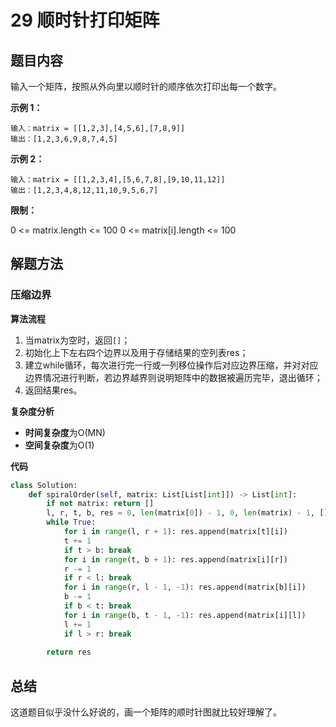 # 29 顺时针打印矩阵

## 题目内容

输入一个矩阵，按照从外向里以顺时针的顺序依次打印出每一个数字。

**示例 1：**

```
输入：matrix = [[1,2,3],[4,5,6],[7,8,9]]
输出：[1,2,3,6,9,8,7,4,5]
```

**示例 2：**

```
输入：matrix = [[1,2,3,4],[5,6,7,8],[9,10,11,12]]
输出：[1,2,3,4,8,12,11,10,9,5,6,7]
```

**限制：**

0 <= matrix.length <= 100
0 <= matrix[i].length <= 100

## 解题方法

### 压缩边界

**算法流程**

1. 当matrix为空时，返回`[]`；
2. 初始化上下左右四个边界以及用于存储结果的空列表res；
3. 建立while循环，每次进行完一行或一列移位操作后对应边界压缩，并对对应边界情况进行判断，若边界越界则说明矩阵中的数据被遍历完毕，退出循环；
4. 返回结果res。

**复杂度分析**

* **时间复杂度**为O(MN)
* **空间复杂度**为O(1)

**代码**

```python
class Solution:
    def spiralOrder(self, matrix: List[List[int]]) -> List[int]:
        if not matrix: return []
        l, r, t, b, res = 0, len(matrix[0]) - 1, 0, len(matrix) - 1, []
        while True:
            for i in range(l, r + 1): res.append(matrix[t][i])
            t += 1
            if t > b: break
            for i in range(t, b + 1): res.append(matrix[i][r])
            r -= 1
            if r < l: break
            for i in range(r, l - 1, -1): res.append(matrix[b][i])
            b -= 1
            if b < t: break
            for i in range(b, t - 1, -1): res.append(matrix[i][l])
            l += 1
            if l > r: break
        
        return res
```

## 总结

这道题目似乎没什么好说的，画一个矩阵的顺时针图就比较好理解了。